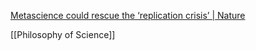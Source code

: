 
[Metascience could rescue the ‘replication crisis’ | Nature](https://www.nature.com/articles/515009a)


[[Philosophy of Science]]